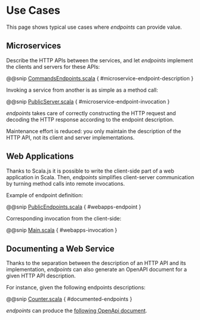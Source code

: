 # Use Cases

This page shows typical use cases where *endpoints* can provide value.

## Microservices

Describe the HTTP APIs between the services, and let *endpoints* implement
the clients and servers for these APIs:

@@snip [CommandsEndpoints.scala](/documentation/examples/cqrs/commands-endpoints/src/main/scala/cqrs/commands/CommandsEndpoints.scala) { #microservice-endpoint-description }

Invoking a service from another is as simple as a method call:

@@snip [PublicServer.scala](/documentation/examples/cqrs/public-server/src/main/scala/cqrs/publicserver/PublicServer.scala) { #microservice-endpoint-invocation }

*endpoints* takes care of correctly constructing the HTTP request and
decoding the HTTP response according to the endpoint description.

Maintenance effort is reduced: you only maintain the description of
the HTTP API, not its client and server implementations.

## Web Applications

Thanks to Scala.js it is possible to write the client-side part of a
web application in Scala. Then, *endpoints* simplifies client-server
communication by turning method calls into remote invocations.

Example of endpoint definition:

@@snip [PublicEndpoints.scala](/documentation/examples/cqrs/public-endpoints/src/main/scala/cqrs/publicserver/PublicEndpoints.scala) { #webapps-endpoint }

Corresponding invocation from the client-side:

@@snip [Main.scala](/documentation/examples/cqrs/web-client/src/main/scala/cqrs/webclient/Main.scala) { #webapps-invocation }

## Documenting a Web Service

Thanks to the separation between the description of an HTTP API and
its implementation, *endpoints* can also generate an OpenAPI document
for a given HTTP API description.

For instance, given the following endpoints descriptions:

@@snip [Counter.scala](/documentation/examples/documented/src/main/scala/counter/Counter.scala) { #documented-endpoints }

*endpoints* can produce the
[following OpenApi document](https://documented-counter.herokuapp.com/documentation.json).
